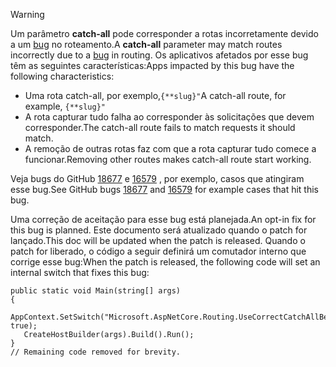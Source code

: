 > [!WARNING]
> <span data-ttu-id="0d591-101">Um parâmetro **catch-all** pode corresponder a rotas incorretamente devido a um [bug](https://github.com/dotnet/aspnetcore/issues/18677) no roteamento.</span><span class="sxs-lookup"><span data-stu-id="0d591-101">A **catch-all** parameter may match routes incorrectly due to a [bug](https://github.com/dotnet/aspnetcore/issues/18677) in routing.</span></span> <span data-ttu-id="0d591-102">Os aplicativos afetados por esse bug têm as seguintes características:</span><span class="sxs-lookup"><span data-stu-id="0d591-102">Apps impacted by this bug have the following characteristics:</span></span>
>
> * <span data-ttu-id="0d591-103">Uma rota catch-all, por exemplo,`{**slug}"`</span><span class="sxs-lookup"><span data-stu-id="0d591-103">A catch-all route, for example, `{**slug}"`</span></span>
> * <span data-ttu-id="0d591-104">A rota capturar tudo falha ao corresponder às solicitações que devem corresponder.</span><span class="sxs-lookup"><span data-stu-id="0d591-104">The catch-all route fails to match requests it should match.</span></span>
> * <span data-ttu-id="0d591-105">A remoção de outras rotas faz com que a rota capturar tudo comece a funcionar.</span><span class="sxs-lookup"><span data-stu-id="0d591-105">Removing other routes makes catch-all route start working.</span></span>
>
> <span data-ttu-id="0d591-106">Veja bugs do GitHub [18677](https://github.com/dotnet/aspnetcore/issues/18677) e [16579](https://github.com/dotnet/aspnetcore/issues/16579) , por exemplo, casos que atingiram esse bug.</span><span class="sxs-lookup"><span data-stu-id="0d591-106">See GitHub bugs [18677](https://github.com/dotnet/aspnetcore/issues/18677) and [16579](https://github.com/dotnet/aspnetcore/issues/16579) for example cases that hit this bug.</span></span>
>
> <span data-ttu-id="0d591-107">Uma correção de aceitação para esse bug está planejada.</span><span class="sxs-lookup"><span data-stu-id="0d591-107">An opt-in fix for this bug is planned.</span></span> <span data-ttu-id="0d591-108">Este documento será atualizado quando o patch for lançado.</span><span class="sxs-lookup"><span data-stu-id="0d591-108">This doc will be updated when the patch is released.</span></span> <span data-ttu-id="0d591-109">Quando o patch for liberado, o código a seguir definirá um comutador interno que corrige esse bug:</span><span class="sxs-lookup"><span data-stu-id="0d591-109">When the patch is released, the following code will set an internal switch that fixes this bug:</span></span>
>
>```
>public static void Main(string[] args)
>{
>    AppContext.SetSwitch("Microsoft.AspNetCore.Routing.UseCorrectCatchAllBehavior", true);
>    CreateHostBuilder(args).Build().Run();
>}
>// Remaining code removed for brevity.
>```